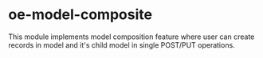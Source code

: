 # oe-model-composite

This module implements model composition feature where user can create records in model and it's child model in single POST/PUT operations.

